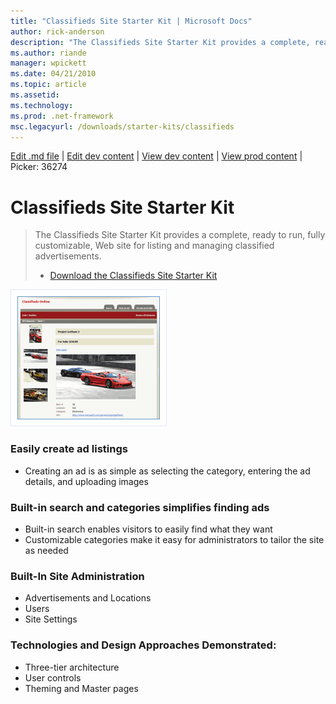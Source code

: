 ```yaml
---
title: "Classifieds Site Starter Kit | Microsoft Docs"
author: rick-anderson
description: "The Classifieds Site Starter Kit provides a complete, ready to run, fully customizable, Web site for listing and managing classified advertisements. Download..."
ms.author: riande
manager: wpickett
ms.date: 04/21/2010
ms.topic: article
ms.assetid: 
ms.technology: 
ms.prod: .net-framework
msc.legacyurl: /downloads/starter-kits/classifieds
---
```

[Edit .md file](C:\Projects\msc\dev\Msc.Www\Web.ASP\App_Data\github\downloads\starter-kits\classifieds.md) | [Edit dev content](http://www.aspdev.net/umbraco#/content/content/edit/36274) | [View dev content](http://docs.aspdev.net/tutorials/downloads/starter-kits/classifieds.html) | [View prod content](http://www.asp.net/downloads/starter-kits/classifieds) | Picker: 36274

Classifieds Site Starter Kit
====================
> The Classifieds Site Starter Kit provides a complete, ready to run, fully customizable, Web site for listing and managing classified advertisements.
> 
> - [Download the Classifieds Site Starter Kit](https://msdn.microsoft.com/en-us/cc533489.aspx)


![Classifieds Web Site](classifieds/_static/image1.png)


### Easily create ad listings

- Creating an ad is as simple as selecting the category, entering the ad details, and uploading images

### Built-in search and categories simplifies finding ads

- Built-in search enables visitors to easily find what they want
- Customizable categories make it easy for administrators to tailor the site as needed

### Built-In Site Administration

- Advertisements and Locations
- Users
- Site Settings

### Technologies and Design Approaches Demonstrated:

- Three-tier architecture
- User controls
- Theming and Master pages